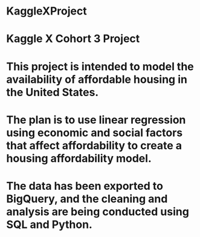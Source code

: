 # KaggleXProject
# Kaggle X Cohort 3 Project 
# This project is intended to model the availability of affordable housing in the United States. 
# The plan is to use linear regression using economic and social factors that affect affordability to create a housing affordability model.
# The data has been exported to BigQuery, and the cleaning and analysis are being conducted using SQL and Python.
